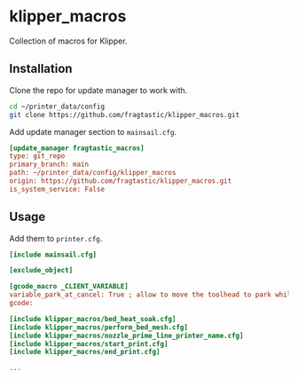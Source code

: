 # klipper_macros

Collection of macros for Klipper.

## Installation

Clone the repo for update manager to work with.

```sh
cd ~/printer_data/config
git clone https://github.com/fragtastic/klipper_macros.git
```

Add update manager section to `mainsail.cfg`.

```cfg
[update_manager fragtastic_macros]
type: git_repo
primary_branch: main
path: ~/printer_data/config/klipper_macros
origin: https://github.com/fragtastic/klipper_macros.git
is_system_service: False
```

## Usage

Add them to `printer.cfg`.

```cfg
[include mainsail.cfg]

[exclude_object]

[gcode_macro _CLIENT_VARIABLE]
variable_park_at_cancel: True ; allow to move the toolhead to park while execute CANCEL_PRINT [True/False]
gcode:

[include klipper_macros/bed_heat_soak.cfg]
[include klipper_macros/perform_bed_mesh.cfg]
[include klipper_macros/nozzle_prime_line_printer_name.cfg]
[include klipper_macros/start_print.cfg]
[include klipper_macros/end_print.cfg]

...
```
